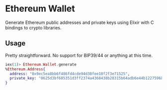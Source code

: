 # Ethereum Wallet

Generate Ethereum public addresses and private keys using Elixir with C bindings to crypto libraries.

## Usage

Pretty straightforward. No support for BIP39/44 or anything at this time.

```elixir
iex(1)> Ethereum.Wallet.generate
%Ethereum.Address{
  address: "0x9ec5ea8bb6f486fd4cde94d38fee18f2f3e71525",
  private_key: "0625d3bf685351d3ff2374a4368438b28315b64adb6e44b122759682f3868720"
}
```
